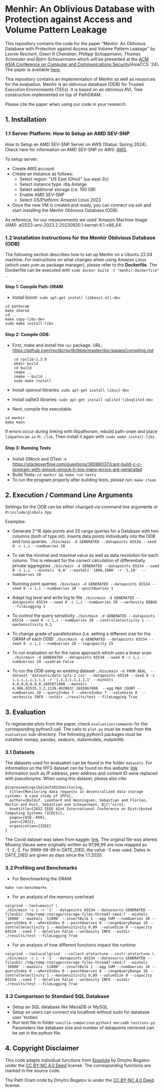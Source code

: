 # Menhir: An Oblivious Database with Protection against Access and Volume Pattern Leakage
This repository contains the code for the paper "Menhir: An Oblivious Database with Protection against Access and Volume Pattern Leakage"  by *Leonie Reichert, Gowri R Chandran, Phillipp Schoppmann, Thomas Schneider and Björn Scheuermann* which will be presented at the [ACM ASIA Conference on Computer and Communications Security](https://asiaccs2024.sutd.edu.sg/)(AsiaCCS '24). 
The paper is available [here](https://eprint.iacr.org/2024/556).


This repository contains an implementation of Menhir as well as resources for the evaluation. 
Menhir is an oblivious database (ODB) for Trusted Execution Environments (TEEs).
It is based on an oblivious AVL Tree construction implemented on top of PathORAM.

Please cite the paper when using our code in your research.

## 1. Installation 

### 1.1 Server Platform: How to Setup an AMD SEV-SNP
How to Setup an AMD SEV-SNP Server on AWS (Status: Spring 2024). 
Check here for information on AMD SEV-SNP on AWS: [AWS](https://docs.aws.amazon.com/AWSEC2/latest/UserGuide/sev-snp.html). 

To setup server: 
* Create AWS account
* Create an Instance as follows:
    * Select region: "US East (Ohio)" (us-east-2c)
    * Select instance type: r6a.4xlarge
    * Select additional storage (i.e. 100 GB)
    * Enable AMD SEV-SNP
    * Select OS/Platform: Amazon Linux 2023
* Once the new VM is created and ready, you can connect via ssh and start installing the Menhir Oblivious Database (ODB).

As reference, for our measurements we used 'Amazon Machine Image (AMI):  al2023-ami-2023.2.20230920.1-kernel-6.1-x86_64'.

### 1.2 Installation Instructions for the Menhir Oblivious Database (ODB)
The following section describes how to set up Menhir on a Ubuntu 22.04 machine.
For instructions on what changes when using Amazon Linux (which uses yum as package manager), please refer to the **Dockerfile**.
The Dockerfile can be executed with `sudo docker build -t "menhir:Dockerfile" .`.

#### Step 1: Compile Path-ORAM
* Install boost: `sudo apt-get install libboost-all-dev`

```
cd pathoram
make shared
cd ..
make copy-libs-dev
sudo make install-libs
```

#### Step 2: Compile ODB:

* First, make and install the `rpc` package. URL:  https://github.com/rpclib/rpclib/blob/master/doc/pages/compiling.md

```
    cd rpclib-2.3.0
    mkdir build
    cd build   
    cmake ..
    cmake --build .
    sudo make install
```
* Install openssl libraries: `sudo apt-get install libssl-dev`
* Install sqlite3 libraries: `sudo apt-get install sqlite3 libsqlite3-dev`


* Next, compile the executable.

```
cd menhir
make main
```
If errors occur during linking with libpathoram, rebuild path-oram and place `libpathoram.so` in `./lib`. Then install it again with :`sudo make install-libs`.

#### Step 3: Running Tests

* Install GMock and GTest
    -> https://stackoverflow.com/questions/36086037/cant-build-c-c-program-with-gmock-gmock-h-too-many-errors-are-generated
* Build Tests: `cd menhir && make run-tests`
* To run the program properly after building tests, please run: `make clean`

## 2. Execution / Command Line Arguments
Settings for the ODB can be either changed via command line arguments or in `include/globals.hpp`

Examples:
* Generate 2^16 data points and 20 range queries for a Database with two columns (both of type int). Inserts data points individually into the ODB and runs queries.
`./bin/main -d GENERATED --datapoints 65534 --seed 0 -c i,i --numQueries 20`

* To set the minimal and maximal value as well as data resolution for each column. This is relevant for the correct calculation of differentially private aggregates
`./bin/main -d GENERATED --datapoints 65534 --seed 0 -c i,i  --minVals '0,0' --maxVals '1000,1000' -r '1,10'  --numQueries 20`

* Running point queries
`./bin/main -d GENERATED --datapoints 65534 --seed 0 -c i,i --numQueries 20 --pointQueries 1`

* Adapt log level and write log to file 
`./bin/main -d GENERATED --datapoints 65534 --seed 0 -c i,i --numQueries 20 --verbosity DEBUG --fileLogging 1`

* To control the query sensitivity
`./bin/main -d GENERATED --datapoints 65534 --seed 0 -c i,i --numQueries 20 --controlSelectivity 1 --maxSensitivity 0.1`

* To change grade of parallelization (i.e. setting a different size for the ORAM of each ODB)
`./bin/main -d GENERATED --datapoints 65534 --seed 0 -c i,i --numQueries 20 --logcapacity 15`

* To run evaluation on for the naive approach which uses a linear scan 
`./bin/main -d GENERATED --datapoints 65534 --seed 0 -c i,i --numQueries 20 -useOram False`


* To run the ODB using an existing dataset
`./bin/main -d FROM_REAL  --dataset 'datasets/data-ipfs-2.csv' --datapoints 65534 --seed 0 -c i,i,i,i,i,i,i,i -r '1,1,1,1,1,1,1,1' --minVals 4,0,0,0,0,0,0,1695071408 --maxVals 6,906,65535,3,2,1139,4928637,1695067808  --agg MAX_COUNT --numQueries 20 --queryIndex 7 --whereIndex 7 --valueSize 0  --verbosity INFO --outdir ./results/test --fileLogging True`


## 3. Evaluation
To regenerate plots from the paper, check `evaluation/commands` for the corresponding python3 call. 
The calls to `plot.py` must be made from the `evaluation` sub-directory.
The following python3 packages must be installed: numpy, pandas, seaborn, statsmodels, matplotlib.

### 3.1 Datasets
The datasets used for evaluation can be found in the folder `datasets`. 
For information on the IPFS dataset can be found on this website: [link](https://monitoring.ipfs.trudi.group/).
Information such as IP address, peer address and content ID were replaced with pseudonyms.
When using this dataset, please also cite: 
```
@inproceedings{balduf2022monitoring,
  title={Monitoring data requests in decentralized data storage systems: A case study of IPFS},
  author={Balduf, Leonhard and Henningsen, Sebastian and Florian, Martin and Rust, Sebastian and Scheuermann, Bj{\"o}rn},
  booktitle={2022 IEEE 42nd International Conference on Distributed Computing Systems (ICDCS)},
  pages={658--668},
  year={2022},
  organization={IEEE}
}
```
The Covid dataset was taken from kaggle: [link](https://www.kaggle.com/datasets/meirnizri/covid19-dataset).
The original file was altered. Missing Values were originally written as 97,98,99 are now mapped as -1,-2,-2.
For 9999-99-99 in DATE_DIED, the value -3 was used. Dates in DATE_DIED are given as days since the 1.1.2020.



### 3.2 Profiling and Benchmarks

* For Benchmarking the ORAM:
```
make run-benchmarks
```

* For an analysis of the memory overhead 
```
valgrind --tool=massif \
./bin/main -c i -r '1' --datapoints 65534 --datasource GENERATED --filesDir /tmp/temp-storage/storage-files-thread7-seed:7 --minVals '10000' --maxVals '11000' --insertBulk 1 --agg SUM --numQueries 10 --queryIndex 0 --whereIndex 0 --pointQueries 0 --rangeQueryRange 10 --controlSelectivity 1 --maxSensitivity 0.09 --valueSize 0 --capacity 65534 --seed 7 --deletion False --verbosity INFO --outdir ./results/test --fileLogging True
```

* For an analysis of how different functions impact the runtime:
```
valgrind --tool=callgrind  --collect-atstart=no --instr-atstart=no \
./bin/main -c i -r '1' --datapoints 65534 --datasource GENERATED --filesDir /tmp/temp-storage/storage-files-thread7-seed:7 --minVals '10000' --maxVals '11000' --insertBulk 1 --agg SUM --numQueries 10 --queryIndex 0 --whereIndex 0 --pointQueries 0 --rangeQueryRange 10 --controlSelectivity 1 --maxSensitivity 0.09 --valueSize 0 --capacity 65534 --seed 7 --deletion False --verbosity INFO --outdir ./results/test --fileLogging True
```


### 3.3 Comparison to Standard SQL Database

* Setup an SQL database like MariaDB or MySQL 
* Setup so users can connect via localhost without sudo for database user 'testleo'
* Run test file in folder `vanilla-comparison`
    ```python3 mariadb-testruns.py```
    Parameters like database size and number of datapoints retrieved can be set in the python file.


## 4. Copyright Disclaimer

This code adapts individual functions from [Epsolute](https://github.com/epsolute/Epsolute) by  Dmytro Bogatov   under the [CC BY-NC 4.0 Deed](https://github.com/epsolute/epsolute/blob/master/LICENSE) license.
The corresponding functions are marked in the source code.

The Path Oram code by  Dmytro Bogatov is under the [CC BY-NC 4.0 Deed](https://github.com/epsolute/path-oram/blob/master/LICENSE) license. 

